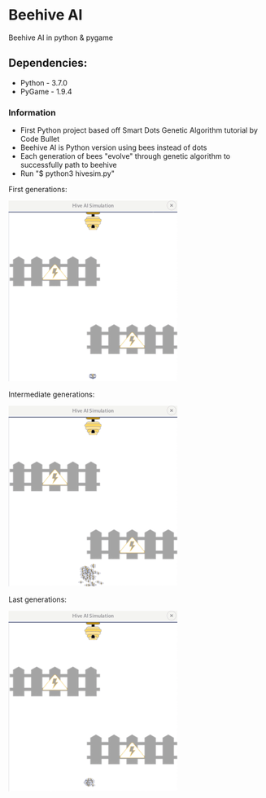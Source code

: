 # Beehive AI
Beehive AI in python &amp; pygame
<h2>Dependencies:</h2>
<ul>
	<li> Python - 3.7.0 </li>
	<li> PyGame - 1.9.4 </li>
</ul>
<h3>Information</h3>
<ul>
	<li> First Python project based off Smart Dots Genetic Algorithm tutorial by Code Bullet </li>
	<li> Beehive AI is Python version using bees instead of dots </li>
	<li> Each generation of bees "evolve" through genetic algorithm to successfully path to beehive </li>
	<li> Run "$ python3 hivesim.py"
</ul>

First generations:


![first_gen](demo/first.gif)

Intermediate generations:


![mid_gen](demo/mid.gif)

Last generations:


![end_gen](demo/end.gif)
